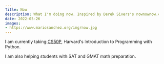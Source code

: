 ```yaml
---
Title: Now
description: What I'm doing now. Inspired by Derek Sivers's nownownow.com project
date: 2022-05-26
images:
- https://www.mariosanchez.org/img/now.jpg
---
```


I am currently taking [CS50P](https://cs50.harvard.edu/python/2022), Harvard's Introduction to Programming with Python.

I am also helping students with SAT and GMAT math preparation.
